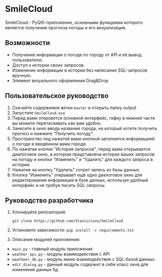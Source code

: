 # SmileCloud

SmileCloud - PyQt5-приложение, основными функциями которого
является получение прогноза погоды и его визуализация.

## Возможности
- Получение информации о погоде по городу от API и её вывод пользователю.
- Доступ к истории своих запросов.
- Изменение информации в истории без написания SQL-запросов вручную.
- Элемент визуального оформления Drag&Drop

## Пользовательское руководство

1. Скачайте содержимое ветки ```master``` и открыть папку output
2. Запустите ```SmileCloud.exe```
3. Перед вами откровется основной интерфейс, гифку в нижней части вы можете перетаскивать как вам удобно.
4. Занесите в окно ввода название города, на который хотите получить прогноз и нажмите "Получить погоду".
5. Пространство под нажатой вами кнопкой заполнится информацией о погоде в введённом вами городе.
6. По нажатии кнопки "История запросов", перед вами открывается диалоговое окно, в котором
представлена история ваших запросов на погоду и кнопки "Изменить" и "Удалить" для каждого запроса в истории.
7. Нажатие на кнопку "Удалить" сотрет запись из базы данных.
8. Кнопка "Изменить" открывает ещё одно диалоговое окно для редактирования информации в базе данных, используя удобный интерфейс и не требуя писать SQL-запросы.

## Руководство разработчика

1. Клонируйте репозиторий:

   ```git clone https://github.com/Staniislove/SmileCloud```
2. Установите зависимости:
   ```pip install -r requirements.txt```

3. Описание модулей приложения:
- ```main.py``` - главный модуль приложения
- ```weather_api.py``` - модуль взаимодействия с API
- ```weatheer_db.py``` - модуль меню взаимодействия с SQL-базой данных.
- ```edit_dialog.py``` - данный модуль содержит в себе класс окна для изменения данных бд
